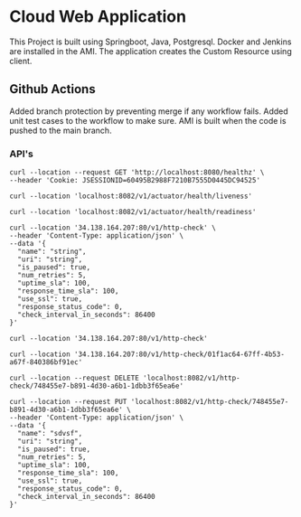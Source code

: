 # Cloud Web Application
This Project is built using Springboot, Java, Postgresql. 
Docker and Jenkins are installed in the AMI.
The application creates the Custom Resource using client.


## Github Actions
Added branch protection by preventing merge if any workflow fails.
Added unit test cases to the workflow to make sure.
AMI is built when the code is pushed to the main branch.


### API's
```
curl --location --request GET 'http://localhost:8080/healthz' \
--header 'Cookie: JSESSIONID=60495B2988F7210B7555D0445DC94525'
```

```
curl --location 'localhost:8082/v1/actuator/health/liveness'
```

```
curl --location 'localhost:8082/v1/actuator/health/readiness'
```

```
curl --location '34.138.164.207:80/v1/http-check' \
--header 'Content-Type: application/json' \
--data '{
  "name": "string",
  "uri": "string",
  "is_paused": true,
  "num_retries": 5,
  "uptime_sla": 100,
  "response_time_sla": 100,
  "use_ssl": true,
  "response_status_code": 0,
  "check_interval_in_seconds": 86400
}'
```

```
curl --location '34.138.164.207:80/v1/http-check'
```

```
curl --location '34.138.164.207:80/v1/http-check/01f1ac64-67ff-4b53-a67f-840386bf91ec'
```

```
curl --location --request DELETE 'localhost:8082/v1/http-check/748455e7-b891-4d30-a6b1-1dbb3f65ea6e'
```


```
curl --location --request PUT 'localhost:8082/v1/http-check/748455e7-b891-4d30-a6b1-1dbb3f65ea6e' \
--header 'Content-Type: application/json' \
--data '{
  "name": "sdvsf",
  "uri": "string",
  "is_paused": true,
  "num_retries": 5,
  "uptime_sla": 100,
  "response_time_sla": 100,
  "use_ssl": true,
  "response_status_code": 0,
  "check_interval_in_seconds": 86400
}'
```

